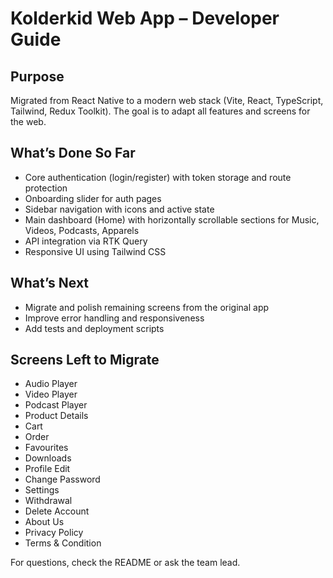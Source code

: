 
# Kolderkid Web App – Developer Guide

## Purpose
Migrated from React Native to a modern web stack (Vite, React, TypeScript, Tailwind, Redux Toolkit). The goal is to adapt all features and screens for the web.

## What’s Done So Far
- Core authentication (login/register) with token storage and route protection
- Onboarding slider for auth pages
- Sidebar navigation with icons and active state
- Main dashboard (Home) with horizontally scrollable sections for Music, Videos, Podcasts, Apparels
- API integration via RTK Query
- Responsive UI using Tailwind CSS

## What’s Next
- Migrate and polish remaining screens from the original app
- Improve error handling and responsiveness
- Add tests and deployment scripts

## Screens Left to Migrate
- Audio Player
- Video Player
- Podcast Player
- Product Details
- Cart
- Order
- Favourites
- Downloads
- Profile Edit
- Change Password
- Settings
- Withdrawal
- Delete Account
- About Us
- Privacy Policy
- Terms & Condition

For questions, check the README or ask the team lead.

